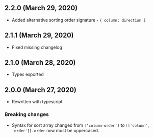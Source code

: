 ## 2.2.0 (March 29, 2020)

- Added alternative sorting order signature - `{ column: direction }`

## 2.1.1 (March 29, 2020)

- Fixed missing changelog

## 2.1.0 (March 28, 2020)

- Types exported

## 2.0.0 (March 27, 2020)

- Rewritten with typescript

### Breaking changes

- Syntax for sort array changed from `['column-order']` to `[['column', 'order']]`. `order` now must be uppercased.
